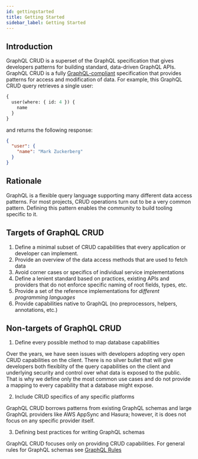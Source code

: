 ```yaml
---
id: gettingstarted
title: Getting Started
sidebar_label: Getting Started
---
```


## Introduction

GraphQL CRUD is a superset of the GraphQL specification that gives developers
patterns for building standard, data-driven GraphQL APIs.
GraphQL CRUD is a fully [GraphQL-compliant](http://facebook.github.io/graphql/) specification that provides patterns for access and modification of data. 
For example, this GraphQL CRUD query retrieves a single user:

```graphql
{
  user(where: { id: 4 }) {
    name
  }
}
```

and returns the following response:

```json
{
  "user": {
    "name": "Mark Zuckerberg"
  }
}
```

## Rationale

GraphQL is a flexible query language supporting many different data access patterns. 
For most projects, CRUD operations turn out to be a very common pattern. Defining this pattern enables the community to build tooling specific to it.

## Targets of GraphQL CRUD

1. Define a minimal subset of CRUD capabilities 
that every application or developer can implement.
2. Provide an overview of the data access methods that are used to fetch data
3. Avoid corner cases or specifics of individual service implementations 
4. Define a lenient standard based on practices, existing APIs and providers
that do not enforce specific naming of root fields, types, etc.
5. Provide a set of the reference implementations for *different programming languages*
6. Provide capabilities native to GraphQL (no preprocessors, helpers, annotations, etc.)

## Non-targets of GraphQL CRUD

1. Define every possible method to map database capabilities

Over the years, we have seen issues with developers adopting very open CRUD capabilities on the client. 
There is no silver bullet that will give developers both flexiblity of the query capabilities on the client 
and underlying security and control over what data is exposed to the public. 
That is why we define only the most common use cases and do not provide a mapping to every capability that a database might expose.

2) Include CRUD specifics of any specific platforms

GraphQL CRUD borrows patterns from existing GraphQL schemas and large GraphQL providers like AWS AppSync and Hasura;
however, it is does not focus on any specific provider itself. 

3) Defining best practices for writing GraphQL schemas

GraphQL CRUD focuses only on providing CRUD capabilities. 
For general rules for GraphQL schemas see [GraphQL Rules](https://graphql-rules.com)
